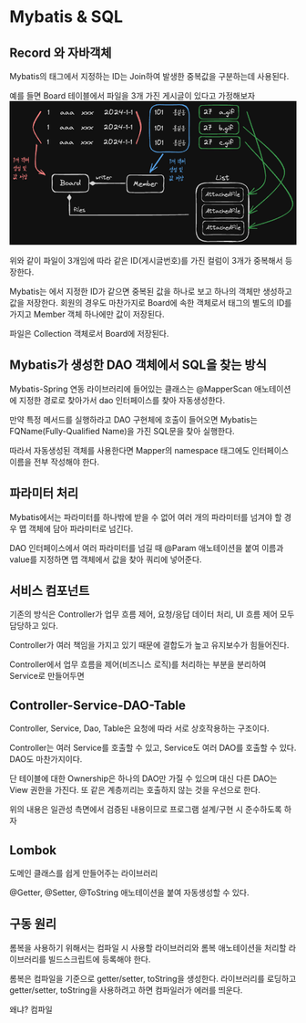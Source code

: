 # Mybatis & SQL

## Record 와 자바객체
Mybatis의 <ResultMap/> 태그에서 지정하는 ID는 Join하여 발생한 중복값을 구분하는데 사용된다.

예를 들면 Board 테이블에서 파일을 3개 가진 게시글이 있다고 가정해보자
<img src="../../img/mybatisID.png">

위와 같이 파일이 3개임에 따라 같은 ID(게시글번호)를 가진 컬럼이 3개가 중복해서 등장한다. 

Mybatis는 <ResultMap>에서 지정한 ID가 같으면 중복된 값을 하나로 보고 하나의 객체만 생성하고 값을 저장한다. 회원의 경우도 마찬가지로 Board에 속한 객체로서 <Association/>태그의 별도의 ID를 가지고 Member 객체 하나에만 값이 저장된다. 

파일은 Collection 객체로서 Board에 저장된다. 

## Mybatis가 생성한 DAO 객체에서 SQL을 찾는 방식
Mybatis-Spring 연동 라이브러리에 들어있는 클래스는 @MapperScan 애노테이션에 지정한 경로로 찾아가서 dao 인터페이스를 찾아 자동생성한다.

만약 특정 메서드를 실행하라고 DAO 구현체에 호출이 들어오면 Mybatis는 FQName(Fully-Qualified Name)을 가진 SQL문을 찾아 실행한다. 

따라서 자동생성된 객체를 사용한다면 Mapper의 namespace 태그에도 인터페이스 이름을 전부 작성해야 한다. 


## 파라미터 처리
Mybatis에서는 파라미터를 하나밖에 받을 수 없어 여러 개의 파라미터를 넘겨야 할 경우 맵 객체에 담아 파라미터로 넘긴다. 

DAO 인터페이스에서 여러 파라미터를 넘길 때 @Param 애노테이션을 붙여 이름과 value를 지정하면 맵 객체에서 값을 찾아 쿼리에 넣어준다.


## 서비스 컴포넌트
기존의 방식은 Controller가 업무 흐름 제어, 요청/응답 데이터 처리, UI 흐름 제어 모두 담당하고 있다.

Controller가 여러 책임을 가지고 있기 때문에 결합도가 높고 유지보수가 힘들어진다.

Controller에서 업무 흐름을 제어(비즈니스 로직)를 처리하는 부분을 분리하여 Service로 만들어두면


## Controller-Service-DAO-Table
Controller, Service, Dao, Table은 요청에 따라 서로 상호작용하는 구조이다.

Controller는 여러 Service를 호출할 수 있고, Service도 여러 DAO를 호출할 수 있다. DAO도 마찬가지이다.

단 테이블에 대한 Ownership은 하나의 DAO만 가질 수 있으며 대신 다른 DAO는 View 권한을 가진다. 또 같은 계층끼리는 호출하지 않는 것을 우선으로 한다.

위의 내용은 일관성 측면에서 검증된 내용이므로 프로그램 설계/구현 시 준수하도록 하자


## Lombok
도메인 클래스를 쉽게 만들어주는 라이브러리

@Getter, @Setter, @ToString 애노테이션을 붙여 자동생성할 수 있다.

## 구동 원리
롬복을 사용하기 위해서는 컴파일 시 사용할 라이브러리와 롬복 애노테이션을 처리할 라이브러리를 빌드스크립트에 등록해야 한다.

롬복은 컴파일을 기준으로 getter/setter, toString을 생성한다. 라이브러리를 로딩하고 getter/setter, toString을 사용하려고 하면 컴파일러가 에러를 띄운다. 

왜냐? 컴파일 
